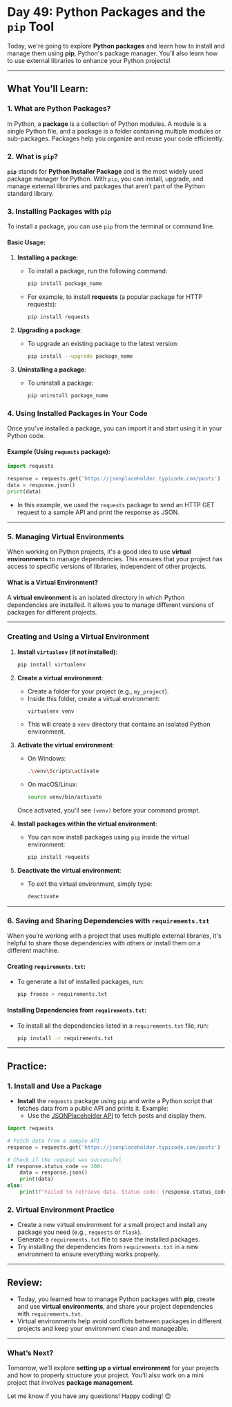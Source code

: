 # **Day 49: Python Packages and the `pip` Tool**

Today, we're going to explore **Python packages** and learn how to install and manage them using **pip**, Python's package manager. You’ll also learn how to use external libraries to enhance your Python projects!

---

## **What You’ll Learn:**

### **1. What are Python Packages?**
In Python, a **package** is a collection of Python modules. A module is a single Python file, and a package is a folder containing multiple modules or sub-packages. Packages help you organize and reuse your code efficiently.

### **2. What is `pip`?**
**`pip`** stands for **Python Installer Package** and is the most widely used package manager for Python. With `pip`, you can install, upgrade, and manage external libraries and packages that aren’t part of the Python standard library.

### **3. Installing Packages with `pip`**
To install a package, you can use `pip` from the terminal or command line.

#### **Basic Usage:**
1. **Installing a package**:
   - To install a package, run the following command:
     ```bash
     pip install package_name
     ```
   - For example, to install **requests** (a popular package for HTTP requests):
     ```bash
     pip install requests
     ```

2. **Upgrading a package**:
   - To upgrade an existing package to the latest version:
     ```bash
     pip install --upgrade package_name
     ```

3. **Uninstalling a package**:
   - To uninstall a package:
     ```bash
     pip uninstall package_name
     ```

### **4. Using Installed Packages in Your Code**
Once you've installed a package, you can import it and start using it in your Python code.

#### **Example (Using `requests` package)**:
```python
import requests

response = requests.get('https://jsonplaceholder.typicode.com/posts')
data = response.json()
print(data)
```
- In this example, we used the `requests` package to send an HTTP GET request to a sample API and print the response as JSON.

---

### **5. Managing Virtual Environments**
When working on Python projects, it's a good idea to use **virtual environments** to manage dependencies. This ensures that your project has access to specific versions of libraries, independent of other projects.

#### **What is a Virtual Environment?**
A **virtual environment** is an isolated directory in which Python dependencies are installed. It allows you to manage different versions of packages for different projects.

---

### **Creating and Using a Virtual Environment**

1. **Install `virtualenv` (if not installed)**:
   ```bash
   pip install virtualenv
   ```

2. **Create a virtual environment**:
   - Create a folder for your project (e.g., `my_project`).
   - Inside this folder, create a virtual environment:
     ```bash
     virtualenv venv
     ```
   - This will create a `venv` directory that contains an isolated Python environment.

3. **Activate the virtual environment**:
   - On Windows:
     ```bash
     .\venv\Scripts\activate
     ```
   - On macOS/Linux:
     ```bash
     source venv/bin/activate
     ```

   Once activated, you'll see `(venv)` before your command prompt.

4. **Install packages within the virtual environment**:
   - You can now install packages using `pip` inside the virtual environment:
     ```bash
     pip install requests
     ```

5. **Deactivate the virtual environment**:
   - To exit the virtual environment, simply type:
     ```bash
     deactivate
     ```

---

### **6. Saving and Sharing Dependencies with `requirements.txt`**
When you’re working with a project that uses multiple external libraries, it's helpful to share those dependencies with others or install them on a different machine.

#### **Creating `requirements.txt`**:
- To generate a list of installed packages, run:
  ```bash
  pip freeze > requirements.txt
  ```

#### **Installing Dependencies from `requirements.txt`**:
- To install all the dependencies listed in a `requirements.txt` file, run:
  ```bash
  pip install -r requirements.txt
  ```

---

## **Practice:**

### **1. Install and Use a Package**
- **Install** the `requests` package using `pip` and write a Python script that fetches data from a public API and prints it.
  Example:
  - Use the [JSONPlaceholder API](https://jsonplaceholder.typicode.com) to fetch posts and display them.
  
```python
import requests

# Fetch data from a sample API
response = requests.get('https://jsonplaceholder.typicode.com/posts')

# Check if the request was successful
if response.status_code == 200:
    data = response.json()
    print(data)
else:
    print(f"Failed to retrieve data. Status code: {response.status_code}")
```

### **2. Virtual Environment Practice**
- Create a new virtual environment for a small project and install any package you need (e.g., `requests` or `flask`).
- Generate a `requirements.txt` file to save the installed packages.
- Try installing the dependencies from `requirements.txt` in a new environment to ensure everything works properly.

---

## **Review:**
- Today, you learned how to manage Python packages with **pip**, create and use **virtual environments**, and share your project dependencies with `requirements.txt`.
- Virtual environments help avoid conflicts between packages in different projects and keep your environment clean and manageable.

---

### **What’s Next?**
Tomorrow, we’ll explore **setting up a virtual environment** for your projects and how to properly structure your project. You’ll also work on a mini project that involves **package management**.

Let me know if you have any questions! Happy coding! 😊